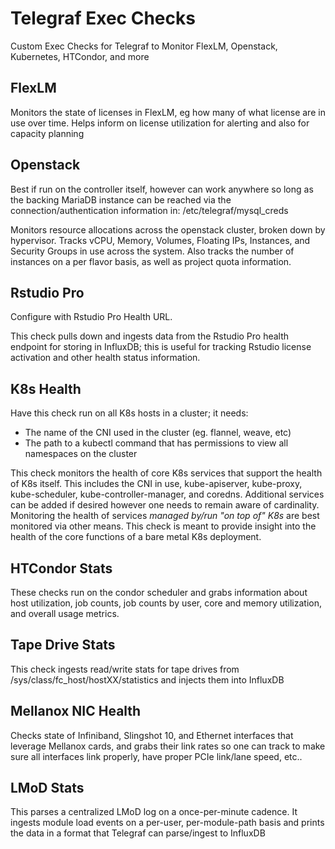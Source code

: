 # Telegraf Exec Checks
Custom Exec Checks for Telegraf to Monitor FlexLM, Openstack, Kubernetes, HTCondor, and more

## FlexLM
Monitors the state of licenses in FlexLM, eg how many of what license are in use over time.  Helps inform on license utilization for alerting and also for capacity planning

## Openstack
Best if run on the controller itself, however can work anywhere so long as the backing MariaDB instance can be reached via the connection/authentication information in: /etc/telegraf/mysql_creds

Monitors resource allocations across the openstack cluster, broken down by hypervisor.  Tracks vCPU, Memory, Volumes, Floating IPs, Instances, and Security Groups in use across the system.  Also tracks the number of instances on a per flavor basis, as well as project quota information.  

## Rstudio Pro
Configure with Rstudio Pro Health URL.  

This check pulls down and ingests data from the Rstudio Pro health endpoint for storing in InfluxDB; this is useful for tracking Rstudio license activation and other health status information. 

## K8s Health
Have this check run on all K8s hosts in a cluster; it needs:
- The name of the CNI used in the cluster (eg. flannel, weave, etc)
- The path to a kubectl command that has permissions to view all namespaces on the cluster

This check monitors the health of core K8s services that support the health of K8s itself.  This includes the CNI in use, kube-apiserver, kube-proxy, kube-scheduler, kube-controller-manager, and coredns.  Additional services can be added if desired however one needs to remain aware of cardinality.  Monitoring the health of services *managed by/run "on top of" K8s* are best monitored via other means.  This check is meant to provide insight into the health of the core functions of a bare metal K8s deployment. 

## HTCondor Stats
These checks run on the condor scheduler and grabs information about host utilization, job counts, job counts by user, core and memory utilization, and overall usage metrics. 

## Tape Drive Stats
This check ingests read/write stats for tape drives from /sys/class/fc_host/hostXX/statistics and injects them into InfluxDB

## Mellanox NIC Health
Checks state of Infiniband, Slingshot 10, and Ethernet interfaces that leverage Mellanox cards, and grabs their link rates so one can track to make sure all interfaces link properly, have proper PCIe link/lane speed, etc..

## LMoD Stats
This parses a centralized LMoD log on a once-per-minute cadence.  It ingests module load events on a per-user, per-module-path basis and prints the data in a format that Telegraf can parse/ingest to InfluxDB
